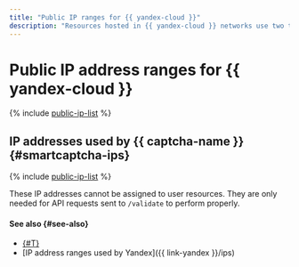 ```yaml
---
title: "Public IP ranges for {{ yandex-cloud }}"
description: "Resources hosted in {{ yandex-cloud }} networks use two types of public IP addresses: {{ yandex-cloud }} resources IPs and {{ yandex-cloud }} services IPs."
---
```


# Public IP address ranges for {{ yandex-cloud }}

{% include [public-ip-list](../../_includes/vpc/public-ip-list.md) %}

## IP addresses used by {{ captcha-name }} {#smartcaptcha-ips}

{% include [public-ip-list](../../_includes/smartcaptcha-ips.md) %}

These IP addresses cannot be assigned to user resources. They are only needed for API requests sent to `/validate` to perform properly.

#### See also {#see-also}

* [{#T}](../../smartcaptcha/concepts/ips.md)
* [IP address ranges used by Yandex]({{ link-yandex }}/ips)